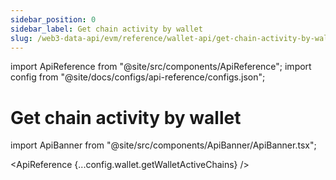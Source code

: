 ```yaml
---
sidebar_position: 0
sidebar_label: Get chain activity by wallet
slug: /web3-data-api/evm/reference/wallet-api/get-chain-activity-by-wallet
---
```


import ApiReference from "@site/src/components/ApiReference";
import config from "@site/docs/configs/api-reference/configs.json";

# Get chain activity by wallet

import ApiBanner from "@site/src/components/ApiBanner/ApiBanner.tsx";



<ApiReference {...config.wallet.getWalletActiveChains} />
